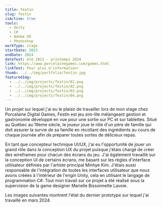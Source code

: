 ```yaml
---
title: festin
slug: festin
isActive: true
tools:
  - Unity
  - C#
  - Adobe XD
  - Photoshop
workType: stage
startDate: 2023
endDate: 2024
dateText: été 2023 - printemps 2024
link: https://www.porcelainegames.com/games.html
linkText: Pour plus d'information!
thumb: ../../img/portfolio/festin.jpg
featuredImg: 
  - ../../img/projects/festin/01.png
  - ../../img/projects/festin/02.png
  - ../../img/projects/festin/03.png
  - ../../img/projects/festin/04.png
---
```


Un projet sur lequel j'ai eu le plaisir de travailler lors de mon stage chez Porcelaine Digital Games, Festin est jeu
sim-lite mélangeant gestion et gastronomie développé en vue pour une sortie sur PC et sur tablettes. Situé au Québec au
19ème siècle, le joueur joue le rôle d'un père de famille qui doit assurer la survie de sa famille en récoltant des
ingrédients au cours de chaque journée afin de préparer toutes sortes de délicieux repas.

En tant que concepteur technique UI/UX, j'ai eu l'opportunité de jouer un grand rôle dans la conception UX du projet
puisque j'étais chargé de créer des wireframes pour chacun des écrans du jeu. J'ai également travaillé sur la conception
UI de certains écrans, me basant sur les règles d'interface utilisateur définies par l'artiste principal Minhye Kim.
J'étais aussi responsable de l'intégration de toutes les interfaces utilisateur que nous avons créées à l'intérieur de
l'engin Unity, cela en utilisant le langage de programmation C#. Tout mon travail sur ce projet a été réalisé sous la
supervision de la game designer Marielle Bissonnette Lavoie.

Les images suivantes montrent l'état du dernier prototype sur lequel j'ai travaillé en mars 2024.